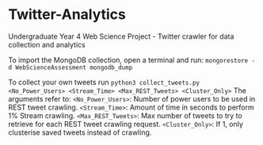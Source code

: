 # Twitter-Analytics
Undergraduate Year 4 Web Science Project - Twitter crawler for data collection and analytics

To import the MongoDB collection, open a terminal and run:
```mongorestore -d WebScienceAssessment mongodb_dump```

To collect your own tweets run ```python3 collect_tweets.py <No_Power_Users> <Stream_Time> <Max_REST_Tweets> <Cluster_Only>```
The arguments refer to:
```<No_Power_Users>```: Number of power users to be used in REST tweet crawling.
```<Stream_Time>```: Amount of time in seconds to perform 1% Stream crawling.
```<Max_REST_Tweets>```: Max number of tweets to try to retrieve for each REST tweet crawling request.
```<Cluster_Only>```: If 1, only clusterise saved tweets instead of crawling.
